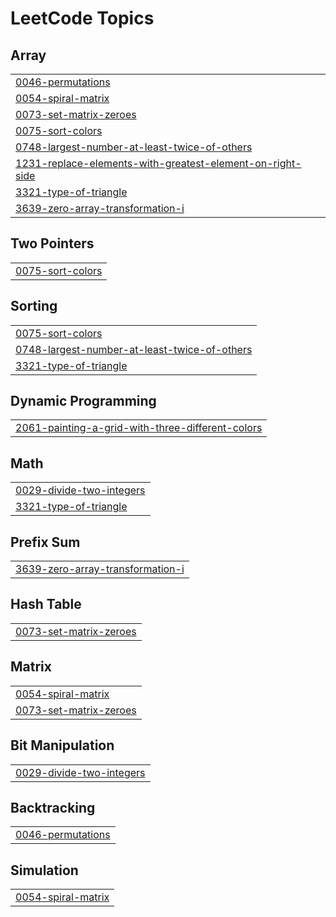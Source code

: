 

<!---LeetCode Topics Start-->
# LeetCode Topics
## Array
|  |
| ------- |
| [0046-permutations](https://github.com/solomon-2105/DSA/tree/master/0046-permutations) |
| [0054-spiral-matrix](https://github.com/solomon-2105/DSA/tree/master/0054-spiral-matrix) |
| [0073-set-matrix-zeroes](https://github.com/solomon-2105/DSA/tree/master/0073-set-matrix-zeroes) |
| [0075-sort-colors](https://github.com/solomon-2105/DSA/tree/master/0075-sort-colors) |
| [0748-largest-number-at-least-twice-of-others](https://github.com/solomon-2105/DSA/tree/master/0748-largest-number-at-least-twice-of-others) |
| [1231-replace-elements-with-greatest-element-on-right-side](https://github.com/solomon-2105/DSA/tree/master/1231-replace-elements-with-greatest-element-on-right-side) |
| [3321-type-of-triangle](https://github.com/solomon-2105/DSA/tree/master/3321-type-of-triangle) |
| [3639-zero-array-transformation-i](https://github.com/solomon-2105/DSA/tree/master/3639-zero-array-transformation-i) |
## Two Pointers
|  |
| ------- |
| [0075-sort-colors](https://github.com/solomon-2105/DSA/tree/master/0075-sort-colors) |
## Sorting
|  |
| ------- |
| [0075-sort-colors](https://github.com/solomon-2105/DSA/tree/master/0075-sort-colors) |
| [0748-largest-number-at-least-twice-of-others](https://github.com/solomon-2105/DSA/tree/master/0748-largest-number-at-least-twice-of-others) |
| [3321-type-of-triangle](https://github.com/solomon-2105/DSA/tree/master/3321-type-of-triangle) |
## Dynamic Programming
|  |
| ------- |
| [2061-painting-a-grid-with-three-different-colors](https://github.com/solomon-2105/DSA/tree/master/2061-painting-a-grid-with-three-different-colors) |
## Math
|  |
| ------- |
| [0029-divide-two-integers](https://github.com/solomon-2105/DSA/tree/master/0029-divide-two-integers) |
| [3321-type-of-triangle](https://github.com/solomon-2105/DSA/tree/master/3321-type-of-triangle) |
## Prefix Sum
|  |
| ------- |
| [3639-zero-array-transformation-i](https://github.com/solomon-2105/DSA/tree/master/3639-zero-array-transformation-i) |
## Hash Table
|  |
| ------- |
| [0073-set-matrix-zeroes](https://github.com/solomon-2105/DSA/tree/master/0073-set-matrix-zeroes) |
## Matrix
|  |
| ------- |
| [0054-spiral-matrix](https://github.com/solomon-2105/DSA/tree/master/0054-spiral-matrix) |
| [0073-set-matrix-zeroes](https://github.com/solomon-2105/DSA/tree/master/0073-set-matrix-zeroes) |
## Bit Manipulation
|  |
| ------- |
| [0029-divide-two-integers](https://github.com/solomon-2105/DSA/tree/master/0029-divide-two-integers) |
## Backtracking
|  |
| ------- |
| [0046-permutations](https://github.com/solomon-2105/DSA/tree/master/0046-permutations) |
## Simulation
|  |
| ------- |
| [0054-spiral-matrix](https://github.com/solomon-2105/DSA/tree/master/0054-spiral-matrix) |
<!---LeetCode Topics End-->